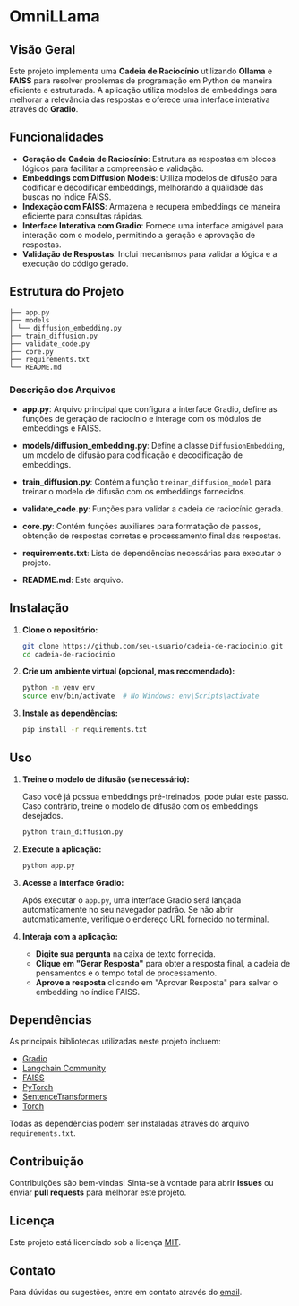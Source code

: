 # OmniLLama

## Visão Geral

Este projeto implementa uma **Cadeia de Raciocínio** utilizando **Ollama** e **FAISS** para resolver problemas de programação em Python de maneira eficiente e estruturada. A aplicação utiliza modelos de embeddings para melhorar a relevância das respostas e oferece uma interface interativa através do **Gradio**.

## Funcionalidades

- **Geração de Cadeia de Raciocínio**: Estrutura as respostas em blocos lógicos para facilitar a compreensão e validação.
- **Embeddings com Diffusion Models**: Utiliza modelos de difusão para codificar e decodificar embeddings, melhorando a qualidade das buscas no índice FAISS.
- **Indexação com FAISS**: Armazena e recupera embeddings de maneira eficiente para consultas rápidas.
- **Interface Interativa com Gradio**: Fornece uma interface amigável para interação com o modelo, permitindo a geração e aprovação de respostas.
- **Validação de Respostas**: Inclui mecanismos para validar a lógica e a execução do código gerado.

## Estrutura do Projeto

    ├── app.py
    ├── models
    │ └── diffusion_embedding.py
    ├── train_diffusion.py
    ├── validate_code.py
    ├── core.py
    ├── requirements.txt
    └── README.md

### Descrição dos Arquivos

- **app.py**: Arquivo principal que configura a interface Gradio, define as funções de geração de raciocínio e interage com os módulos de embeddings e FAISS.
  
- **models/diffusion_embedding.py**: Define a classe `DiffusionEmbedding`, um modelo de difusão para codificação e decodificação de embeddings.
  
- **train_diffusion.py**: Contém a função `treinar_diffusion_model` para treinar o modelo de difusão com os embeddings fornecidos.
  
- **validate_code.py**: Funções para validar a cadeia de raciocínio gerada.
  
- **core.py**: Contém funções auxiliares para formatação de passos, obtenção de respostas corretas e processamento final das respostas.
  
- **requirements.txt**: Lista de dependências necessárias para executar o projeto.
  
- **README.md**: Este arquivo.

## Instalação

1. **Clone o repositório:**

   ```bash
   git clone https://github.com/seu-usuario/cadeia-de-raciocinio.git
   cd cadeia-de-raciocinio
   ```

2. **Crie um ambiente virtual (opcional, mas recomendado):**

   ```bash
   python -m venv env
   source env/bin/activate  # No Windows: env\Scripts\activate
   ```

3. **Instale as dependências:**

   ```bash
   pip install -r requirements.txt
   ```

## Uso

1. **Treine o modelo de difusão (se necessário):**

   Caso você já possua embeddings pré-treinados, pode pular este passo. Caso contrário, treine o modelo de difusão com os embeddings desejados.

   ```bash
   python train_diffusion.py
   ```

2. **Execute a aplicação:**

   ```bash
   python app.py
   ```

3. **Acesse a interface Gradio:**

   Após executar o `app.py`, uma interface Gradio será lançada automaticamente no seu navegador padrão. Se não abrir automaticamente, verifique o endereço URL fornecido no terminal.

4. **Interaja com a aplicação:**

   - **Digite sua pergunta** na caixa de texto fornecida.
   - **Clique em "Gerar Resposta"** para obter a resposta final, a cadeia de pensamentos e o tempo total de processamento.
   - **Aprove a resposta** clicando em "Aprovar Resposta" para salvar o embedding no índice FAISS.

## Dependências

As principais bibliotecas utilizadas neste projeto incluem:

- [Gradio](https://gradio.app/)
- [Langchain Community](https://github.com/langchain-ai/langchain)
- [FAISS](https://github.com/facebookresearch/faiss)
- [PyTorch](https://pytorch.org/)
- [SentenceTransformers](https://www.sbert.net/)
- [Torch](https://pytorch.org/)

Todas as dependências podem ser instaladas através do arquivo `requirements.txt`.

## Contribuição

Contribuições são bem-vindas! Sinta-se à vontade para abrir **issues** ou enviar **pull requests** para melhorar este projeto.

## Licença

Este projeto está licenciado sob a licença [MIT](LICENSE).

## Contato

Para dúvidas ou sugestões, entre em contato através do [email](mailto:seu-email@exemplo.com).

